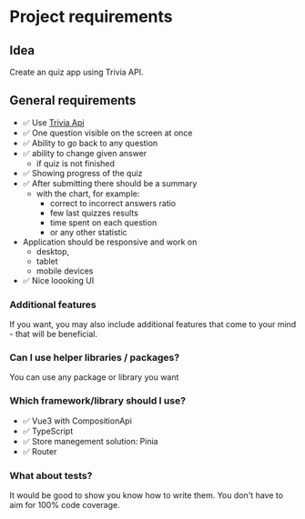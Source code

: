 # Project requirements

## Idea
Create an quiz app using Trivia API.

## General requirements
- ✅ Use [Trivia Api](https://opentdb.com/api_config.php) 
- ✅ One question visible on the screen at once
- ✅ Ability to go back to any question
- ✅ ability to change given answer
  - if quiz is not finished
- ✅ Showing progress of the quiz
- ✅ After submitting there should be a summary
  - with the chart, for example:
    - correct to incorrect answers ratio
    - few last quizzes results
    - time spent on each question
    - or any other statistic
- Application should be responsive and work on
  - desktop,
  - tablet 
  - mobile devices
- ✅ Nice loooking UI

### Additional features
If you want, you may also include additional features that come to your mind - that will be beneficial.

### Can I use helper libraries / packages?
You can use any package or library you want

### Which framework/library should I use?
- ✅ Vue3 with CompositionApi
- ✅ TypeScript
- ✅ Store manegement solution: Pinia
- ✅ Router

### What about tests?
It would be good to show you know how to write them. You don't have to aim for 100% code coverage.